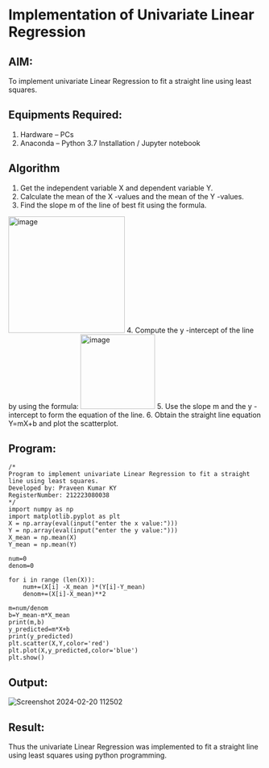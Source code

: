 # Implementation of Univariate Linear Regression
## AIM:
To implement univariate Linear Regression to fit a straight line using least squares.

## Equipments Required:
1. Hardware – PCs
2. Anaconda – Python 3.7 Installation / Jupyter notebook

## Algorithm
1. Get the independent variable X and dependent variable Y.
2. Calculate the mean of the X -values and the mean of the Y -values.
3. Find the slope m of the line of best fit using the formula. 
<img width="231" alt="image" src="https://user-images.githubusercontent.com/93026020/192078527-b3b5ee3e-992f-46c4-865b-3b7ce4ac54ad.png">
4. Compute the y -intercept of the line by using the formula:
<img width="148" alt="image" src="https://user-images.githubusercontent.com/93026020/192078545-79d70b90-7e9d-4b85-9f8b-9d7548a4c5a4.png">
5. Use the slope m and the y -intercept to form the equation of the line.
6. Obtain the straight line equation Y=mX+b and plot the scatterplot.

## Program:
```
/*
Program to implement univariate Linear Regression to fit a straight line using least squares.
Developed by: Praveen Kumar KY
RegisterNumber: 212223080038
*/
import numpy as np
import matplotlib.pyplot as plt
X = np.array(eval(input("enter the x value:")))
Y = np.array(eval(input("enter the y value:")))
X_mean = np.mean(X)
Y_mean = np.mean(Y)

num=0 
denom=0

for i in range (len(X)):
    num+=(X[i] -X_mean )*(Y[i]-Y_mean)
    denom+=(X[i]-X_mean)**2

m=num/denom
b=Y_mean-m*X_mean
print(m,b)
y_predicted=m*X+b
print(y_predicted)
plt.scatter(X,Y,color='red')
plt.plot(X,y_predicted,color='blue')
plt.show()
```

## Output:
![Screenshot 2024-02-20 112502](https://github.com/MOHAMEDFARIKH1/Find-the-best-fit-line-using-Least-Squares-Method/assets/160568234/5f41579a-47a5-4613-8e4f-67ea0fce8070)


## Result:
Thus the univariate Linear Regression was implemented to fit a straight line using least squares using python programming.
